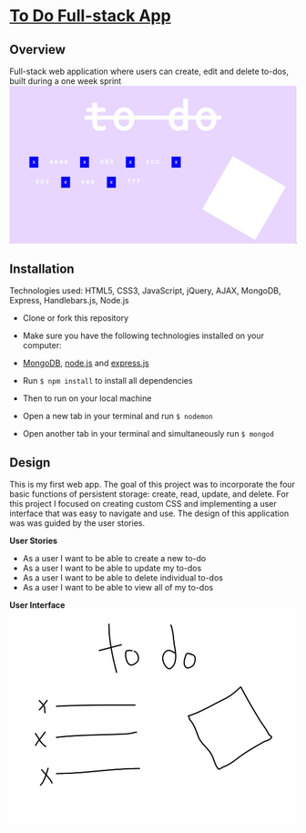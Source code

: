 # [To Do Full-stack App](https://floating-harbor-32363.herokuapp.com/)


## Overview
Full-stack web application where users can create, edit and delete to-dos, built during a one week sprint
![](assets/assets1.png?raw=true)


## Installation
Technologies used: HTML5, CSS3, JavaScript, jQuery, AJAX, MongoDB, Express, Handlebars.js, Node.js

* Clone or fork this repository

* Make sure you have the following technologies installed on your computer:
 * [MongoDB](https://www.mongodb.com/download-center#community), [node.js](https://nodejs.org/) and [express.js](https://expressjs.com/)

* Run `$ npm install` to install all dependencies

* Then to run on your local machine
 * Open a new tab in your terminal and run `$ nodemon`
 * Open another tab in your terminal and simultaneously run `$ mongod`


## Design
This is my first web app. The goal of this project was to incorporate the four basic functions of persistent storage: create, read, update, and delete. For this project I focused on creating custom CSS and implementing a user interface that was easy to navigate and use. The design of this application was was guided by the user stories.

**User Stories**

* As a user I want to be able to create a new to-do
* As a user I want to be able to update my to-dos
* As a user I want to be able to delete individual to-dos
* As a user I want to be able to view all of my to-dos

**User Interface**
![](assets/assets2.png?raw=true)
